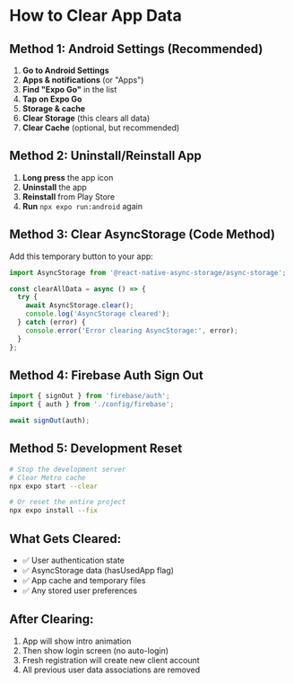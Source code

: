 # How to Clear App Data

## Method 1: Android Settings (Recommended)
1. **Go to Android Settings**
2. **Apps & notifications** (or "Apps")
3. **Find "Expo Go"** in the list
4. **Tap on Expo Go**
5. **Storage & cache**
6. **Clear Storage** (this clears all data)
7. **Clear Cache** (optional, but recommended)

## Method 2: Uninstall/Reinstall App
1. **Long press** the app icon
2. **Uninstall** the app
3. **Reinstall** from Play Store
4. **Run** `npx expo run:android` again

## Method 3: Clear AsyncStorage (Code Method)
Add this temporary button to your app:

```typescript
import AsyncStorage from '@react-native-async-storage/async-storage';

const clearAllData = async () => {
  try {
    await AsyncStorage.clear();
    console.log('AsyncStorage cleared');
  } catch (error) {
    console.error('Error clearing AsyncStorage:', error);
  }
};
```

## Method 4: Firebase Auth Sign Out
```typescript
import { signOut } from 'firebase/auth';
import { auth } from './config/firebase';

await signOut(auth);
```

## Method 5: Development Reset
```bash
# Stop the development server
# Clear Metro cache
npx expo start --clear

# Or reset the entire project
npx expo install --fix
```

## What Gets Cleared:
- ✅ User authentication state
- ✅ AsyncStorage data (hasUsedApp flag)
- ✅ App cache and temporary files
- ✅ Any stored user preferences

## After Clearing:
1. App will show intro animation
2. Then show login screen (no auto-login)
3. Fresh registration will create new client account
4. All previous user data associations are removed